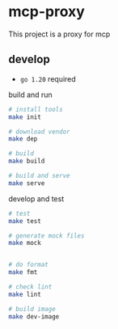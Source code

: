 # mcp-proxy
This project is a proxy for mcp


## develop

- `go 1.20` required

build and run

```bash
# install tools
make init

# download vendor
make dep

# build
make build

# build and serve
make serve

```

develop and test

```bash
# test
make test

# generate mock files
make mock


# do format
make fmt

# check lint
make lint

# build image
make dev-image
```
